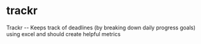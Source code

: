 # trackr
Trackr -- Keeps track of deadlines (by breaking down daily progress goals) using excel and should create helpful metrics
